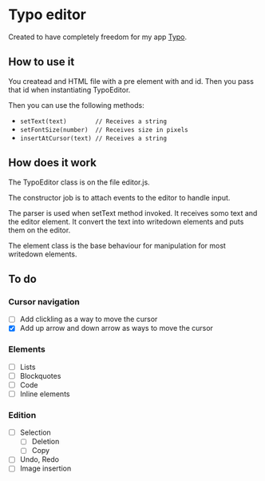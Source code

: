 # Typo editor

Created to have completely freedom for my app [Typo](https://github.com/amzamora/typo).

## How to use it

You createad and HTML file with a pre element with and id. Then you pass that id when instantiating
TypoEditor.

Then you can use the following methods:

- `setText(text)        // Receives a string`
- `setFontSize(number)  // Receives size in pixels`
- `insertAtCursor(text) // Receives a string`

## How does it work

The TypoEditor class is on the file editor.js.

The constructor job is to attach events to the editor to handle
input.

The parser is used when setText method invoked. It receives somo text and
the editor element. It convert the text into writedown elements and
puts them on the editor.

The element class is the base behaviour for manipulation for most writedown elements.

## To do

### Cursor navigation
- [ ] Add clickling as a way to move the cursor
- [x] Add up arrow and down arrow as ways to move the cursor

### Elements
- [ ] Lists
- [ ] Blockquotes
- [ ] Code
- [ ] Inline elements

### Edition
- [ ] Selection
  - [ ] Deletion
  - [ ] Copy
- [ ] Undo, Redo
- [ ] Image insertion
